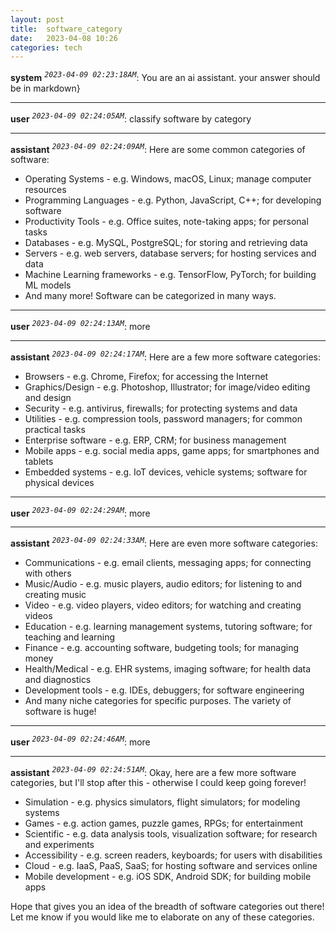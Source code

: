 ```yaml
---
layout: post
title:  software_category 
date:   2023-04-08 10:26 
categories: tech 
---
```


**system** <sup><kbd><var>2023-04-09 02:23:18AM</var></kbd></sup>:
 You are an ai assistant. your answer should be in markdown}

----

**user** <sup><kbd><var>2023-04-09 02:24:05AM</var></kbd></sup>:
 classify software by category

----

**assistant** <sup><kbd><var>2023-04-09 02:24:09AM</var></kbd></sup>:
  Here are some common categories of software:

- Operating Systems - e.g. Windows, macOS, Linux; manage computer resources
- Programming Languages - e.g. Python, JavaScript, C++; for developing software
- Productivity Tools - e.g. Office suites, note-taking apps; for personal tasks
- Databases - e.g. MySQL, PostgreSQL; for storing and retrieving data
- Servers - e.g. web servers, database servers; for hosting services and data
- Machine Learning frameworks - e.g. TensorFlow, PyTorch; for building ML models
- And many more! Software can be categorized in many ways.

----

**user** <sup><kbd><var>2023-04-09 02:24:13AM</var></kbd></sup>:
 more

----

**assistant** <sup><kbd><var>2023-04-09 02:24:17AM</var></kbd></sup>:
  Here are a few more software categories:

- Browsers - e.g. Chrome, Firefox; for accessing the Internet
- Graphics/Design - e.g. Photoshop, Illustrator; for image/video editing and design
- Security - e.g. antivirus, firewalls; for protecting systems and data
- Utilities - e.g. compression tools, password managers; for common practical tasks
- Enterprise software - e.g. ERP, CRM; for business management
- Mobile apps - e.g. social media apps, game apps; for smartphones and tablets
- Embedded systems - e.g. IoT devices, vehicle systems; software for physical devices

----

**user** <sup><kbd><var>2023-04-09 02:24:29AM</var></kbd></sup>:
 more

----

**assistant** <sup><kbd><var>2023-04-09 02:24:33AM</var></kbd></sup>:
  Here are even more software categories:

- Communications - e.g. email clients, messaging apps; for connecting with others
- Music/Audio - e.g. music players, audio editors; for listening to and creating music
- Video - e.g. video players, video editors; for watching and creating videos
- Education - e.g. learning management systems, tutoring software; for teaching and learning
- Finance - e.g. accounting software, budgeting tools; for managing money
- Health/Medical - e.g. EHR systems, imaging software; for health data and diagnostics
- Development tools - e.g. IDEs, debuggers; for software engineering
- And many niche categories for specific purposes. The variety of software is huge!

----

**user** <sup><kbd><var>2023-04-09 02:24:46AM</var></kbd></sup>:
 more

----

**assistant** <sup><kbd><var>2023-04-09 02:24:51AM</var></kbd></sup>:
  Okay, here are a few more software categories, but I'll stop after this - otherwise I could keep going forever!

- Simulation - e.g. physics simulators, flight simulators; for modeling systems
- Games - e.g. action games, puzzle games, RPGs; for entertainment
- Scientific - e.g. data analysis tools, visualization software; for research and experiments
- Accessibility - e.g. screen readers, keyboards; for users with disabilities
- Cloud - e.g. IaaS, PaaS, SaaS; for hosting software and services online
- Mobile development - e.g. iOS SDK, Android SDK; for building mobile apps

Hope that gives you an idea of the breadth of software categories out there! Let me know if you would like me to elaborate on any of these categories.
